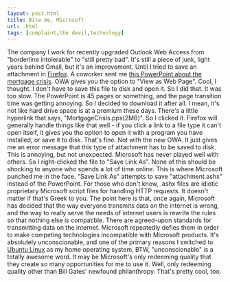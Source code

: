 ```yaml
---
layout: post.html
title: Bite me, Microsoft
url: .html
tags: [complaint,the devil,technology]
---
```

The company I work for recently upgraded Outlook Web Access from "borderline intolerable" to "still pretty bad". It's still a piece of junk, light years behind Gmail, but it's an improvement. Until I tried to save an attachment in [Firefox](http://www.getfirefox.com). A coworker sent me [this PowerPoint about the mortgage crisis](http://www.gumbercules.com/MortgageCrisis.pps). OWA gives you the option to "View as Web Page". Cool, I thought. I don't have to save this file to disk and open it. So I did that. It was too slow. The PowerPoint is 45 pages or something, and the page transition time was getting annoying. So I decided to download it after all. I mean, it's not like hard drive space is at a premium these days. There's a little hyperlink that says, "MortgageCrisis.pps(2MB)". So I clicked it. Firefox will generally handle things like that well - if you click a link to a file type it can't open itself, it gives you the option to open it with a program you have installed, or save it to disk. That's fine. Not with the new OWA. It just gives me an error message that this type of attachment has to be saved to disk. This is annoying, but not unexpected. Microsoft has never played well with others. So I right-clicked the file to "Save Link As". None of this should be shocking to anyone who spends a lot of time online. This is where Microsoft punched me in the face. "Save Link As" attempts to save "attachment.ashx" instead of the PowerPoint. For those who don't know, .ashx files are idiotic proprietary Microsoft script files for handling HTTP requests. It doesn't matter if that's Greek to you. The point here is that, once again, Microsoft has decided that the way everyone transmits data on the internet is wrong, and the way to really serve the needs of internet users is rewrite the rules so that nothing else is compatible. There are agreed-upon standards for transmitting data on the internet. Microsoft repeatedly defies them in order to make competing technologies incompatible with Microsoft products. It's absolutely unconscionable, and one of the primary reasons I switched to [Ubuntu Linux](http://www.ubuntu.com) as my home operating system. BTW, "unconscionable" is a totally awesome word. It may be Microsoft's only redeeming quality that they create so many opportunities for me to use it. Well, only redeeming quality other than Bill Gates' newfound philanthropy. That's pretty cool, too.
